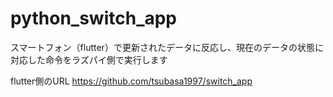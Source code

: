# python_switch_app
スマートフォン（flutter）で更新されたデータに反応し、現在のデータの状態に対応した命令をラズパイ側で実行します

flutter側のURL
https://github.com/tsubasa1997/switch_app
